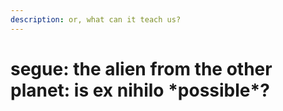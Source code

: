 ```yaml
---
description: or, what can it teach us?
---
```


# segue: the alien from the other planet: is ex nihilo \*possible\*?

